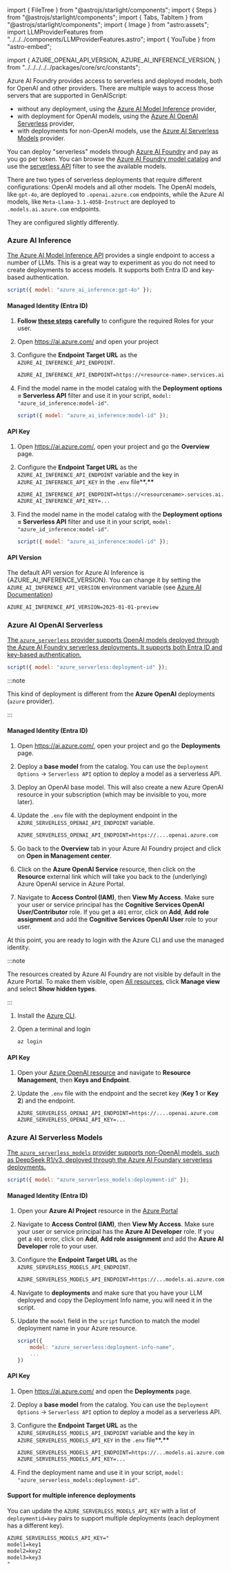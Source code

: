 import { FileTree } from "@astrojs/starlight/components";
import { Steps } from "@astrojs/starlight/components";
import { Tabs, TabItem } from "@astrojs/starlight/components";
import { Image } from "astro:assets";
import LLMProviderFeatures from "../../../components/LLMProviderFeatures.astro";
import { YouTube } from "astro-embed";

import {
  AZURE_OPENAI_API_VERSION,
  AZURE_AI_INFERENCE_VERSION,
} from "../../../../../packages/core/src/constants";

Azure AI Foundry provides access to serverless and deployed models, both for OpenAI and other providers. There are multiple ways to access those servers
that are supported in GenAIScript:

- without any deployment, using the [Azure AI Model Inference](#azure_ai_inference) provider,
- with deployment for OpenAI models, using the [Azure AI OpenAI Serverless](#azure_serverless) provider,
- with deployments for non-OpenAI models, use the [Azure AI Serverless Models](#azure_serverless_models) provider.

You can deploy "serverless" models through [Azure AI Foundry](https://ai.azure.com/) and pay as you go per token.
You can browse the [Azure AI Foundry model catalog](https://ai.azure.com/explore/models)
and use the [serverless API](https://learn.microsoft.com/en-us/azure/ai-studio/how-to/deploy-models-serverless-availability) filter to see the available models.

There are two types of serverless deployments that require different configurations: OpenAI models and all other models.
The OpenAI models, like `gpt-4o`, are deployed to `.openai.azure.com` endpoints,
while the Azure AI models, like `Meta-Llama-3.1-405B-Instruct` are deployed to `.models.ai.azure.com` endpoints.

They are configured slightly differently.

### Azure AI Inference <a href="" id="azure_ai_inference" />

The [Azure AI Model Inference API](https://learn.microsoft.com/en-us/azure/ai-foundry/model-inference/reference/reference-model-inference-api?tabs=javascript)
provides a single endpoint to access a number of LLMs. This is a great way to experiment as you do not need to create deployments to access models.
It supports both Entra ID and key-based authentication.

```js "azure_ai_inference:gpt-4o"
script({ model: "azure_ai_inference:gpt-4o" });
```

<YouTube
  id="https://www.youtube.com/watch?v=kh670Bxe_1E"
  posterQuality="high"
/>

#### Managed Identity (Entra ID)

<Steps>

<ol>

<li>

**Follow [these steps](https://learn.microsoft.com/en-us/azure/ai-foundry/model-inference/how-to/configure-entra-id?tabs=rest&pivots=ai-foundry-portal)
carefully** to configure the required Roles for your user.

</li>

<li>

Open https://ai.azure.com/ and open your project

</li>

<li>

Configure the **Endpoint Target URL** as the `AZURE_AI_INFERENCE_API_ENDPOINT`.

```txt title=".env"
AZURE_AI_INFERENCE_API_ENDPOINT=https://<resource-name>.services.ai.azure.com/models
```

</li>

<li>

Find the model name in the model catalog with the **Deployment options = Serverless API** filter and use it in your script,
`model: "azure_id_inference:model-id"`.

```js
script({ model: "azure_ai_inference:model-id" });
```

</li>

</ol>

</Steps>

#### API Key

<Steps>

<ol>

<li>

Open https://ai.azure.com/, open your project and go the **Overview** page.

</li>

<li>

Configure the **Endpoint Target URL** as the `AZURE_AI_INFERENCE_API_ENDPOINT` variable and the key in
`AZURE_AI_INFERENCE_API_KEY` in the `.env` file\***\*.\*\***

```txt title=".env"
AZURE_AI_INFERENCE_API_ENDPOINT=https://<resourcename>.services.ai.azure.com/models
AZURE_AI_INFERENCE_API_KEY=...
```

</li>

<li>

Find the model name in the model catalog with the **Deployment options = Serverless API** filter and use it in your script,
`model: "azure_id_inference:model-id"`.

```js
script({ model: "azure_ai_inference:model-id" });
```

</li>

</ol>

</Steps>

#### API Version

The default API version for Azure AI Inference is {AZURE_AI_INFERENCE_VERSION}.
You can change it by setting the `AZURE_AI_INFERENCE_API_VERSION` environment variable
(see [Azure AI Documentation](https://learn.microsoft.com/en-us/azure/ai-services/openai/api-version-deprecation))

```txt title=".env"
AZURE_AI_INFERENCE_API_VERSION=2025-01-01-preview
```

<LLMProviderFeatures provider="azure_ai_inference" />

### Azure AI OpenAI Serverless <a href="" id="azure_serverless" />

The `azure_serverless` provider supports OpenAI models deployed through the Azure AI Foundry serverless deployments.
It supports both Entra ID and key-based authentication.

```js "azure_serverless:"
script({ model: "azure_serverless:deployment-id" });
```

:::note

This kind of deployment is different from the **Azure OpenAI** deployments (`azure` provider).

:::

#### Managed Identity (Entra ID)

<Steps>

<ol>

<li>

Open https://ai.azure.com/, open your project and go the **Deployments** page.

</li>

<li>

Deploy a **base model** from the catalog.
You can use the `Deployment Options` -> `Serverless API` option to deploy a model as a serverless API.

</li>

<li>

Deploy an OpenAI base model.
This will also create a new Azure OpenAI resource in your subscription (which may be invisible to you, more later).

</li>

<li>

Update the `.env` file with the deployment endpoint in the `AZURE_SERVERLESS_OPENAI_API_ENDPOINT` variable.

```txt title=".env"
AZURE_SERVERLESS_OPENAI_API_ENDPOINT=https://....openai.azure.com
```

</li>

<li>

Go back to the **Overview** tab in your Azure AI Foundry project and
click on **Open in Management center**.

</li>

<li>

Click on the **Azure OpenAI Service** resource, then click on the **Resource** external link which will take you back to the (underlying) Azure OpenAI service
in Azure Portal.

</li>

<li>

Navigate to **Access Control (IAM)**, then **View My Access**. Make sure your
user or service principal has the **Cognitive Services OpenAI User/Contributor** role.
If you get a `401` error, click on **Add**, **Add role assignment** and add the **Cognitive Services OpenAI User** role to your user.

</li>

</ol>

</Steps>

At this point, you are ready to login with the Azure CLI and use the managed identity.

:::note

The resources created by Azure AI Foundry are not visible by default in the Azure Portal.
To make them visible, open [All resources](https://portal.azure.com/#browse/all), click **Manage view**
and select **Show hidden types**.

:::

<Steps>

<ol>

<li>

Install the [Azure CLI](https://learn.microsoft.com/en-us/javascript/api/overview/azure/identity-readme?view=azure-node-latest#authenticate-via-the-azure-cli).

</li>

<li>

Open a terminal and login

```sh
az login
```

</li>

</ol>

</Steps>

#### API Key

<Steps>

<ol>

<li>

Open your [Azure OpenAI resource](https://portal.azure.com) and navigate to **Resource Management**, then **Keys and Endpoint**.

</li>

<li>

Update the `.env` file with the endpoint and the secret key (**Key 1** or **Key 2**) and the endpoint.

```txt title=".env"
AZURE_SERVERLESS_OPENAI_API_ENDPOINT=https://....openai.azure.com
AZURE_SERVERLESS_OPENAI_API_KEY=...
```

</li>

</ol>

</Steps>

<LLMProviderFeatures provider="azure_serverless" />

### Azure AI Serverless Models <a href="" id="azure_serverless_models" />

The `azure_serverless_models` provider supports non-OpenAI models, such as DeepSeek R1/v3, deployed through the Azure AI Foundary serverless deployments.

```js "azure_serverless_models:"
script({ model: "azure_serverless_models:deployment-id" });
```

#### Managed Identity (Entra ID)

<Steps>

<ol>

<li>

Open your **Azure AI Project** resource in the [Azure Portal](https://portal.azure.com)

</li>
<li>

Navigate to **Access Control (IAM)**, then **View My Access**. Make sure your
user or service principal has the **Azure AI Developer** role.
If you get a `401` error, click on **Add**, **Add role assignment** and add the **Azure AI Developer** role to your user.

</li>

<li>

Configure the **Endpoint Target URL** as the `AZURE_SERVERLESS_MODELS_API_ENDPOINT`.

```txt title=".env"
AZURE_SERVERLESS_MODELS_API_ENDPOINT=https://...models.ai.azure.com
```

</li>

<li>

Navigate to **deployments** and make sure that you have your LLM deployed and copy the Deployment Info name, you will need it in the script.

</li>

<li>

Update the `model` field in the `script` function to match the model deployment name in your Azure resource.

```js 'model: "azure_serverless:deployment-info-name"'
script({
    model: "azure_serverless:deployment-info-name",
    ...
})
```

</li>

</ol>

</Steps>

#### API Key

<Steps>

<ol>

<li>

Open https://ai.azure.com/ and open the **Deployments** page.

</li>

<li>

Deploy a **base model** from the catalog.
You can use the `Deployment Options` -> `Serverless API` option to deploy a model as a serverless API.

</li>

<li>

Configure the **Endpoint Target URL** as the `AZURE_SERVERLESS_MODELS_API_ENDPOINT` variable and the key in
`AZURE_SERVERLESS_MODELS_API_KEY` in the `.env` file\***\*.\*\***

```txt title=".env"
AZURE_SERVERLESS_MODELS_API_ENDPOINT=https://...models.ai.azure.com
AZURE_SERVERLESS_MODELS_API_KEY=...
```

</li>

<li>

Find the deployment name and use it in your script, `model: "azure_serverless_models:deployment-id"`.

</li>

</ol>

</Steps>

#### Support for multiple inference deployments

You can update the `AZURE_SERVERLESS_MODELS_API_KEY` with a list of `deploymentid=key` pairs to support multiple deployments (each deployment has a different key).

```txt title=".env"
AZURE_SERVERLESS_MODELS_API_KEY="
model1=key1
model2=key2
model3=key3
"
```

<LLMProviderFeatures provider="azure_serverless_models" />